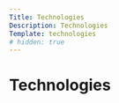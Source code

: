 ```yaml
---
Title: Technologies
Description: Technologies
Template: technologies
# hidden: true
---
```


# Technologies
